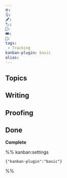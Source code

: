 ```yaml
---
🌐: 
🗓️: 
🖋️: 
🏷️: 
🎫: 
🎟️: 
🔖: 
tags:
 - Tracking
kanban-plugin: basic
alias: 
---
```


## Topics



## Writing



## Proofing



## Done

**Complete**




%% kanban:settings
```
{"kanban-plugin":"basic"}
```
%%
